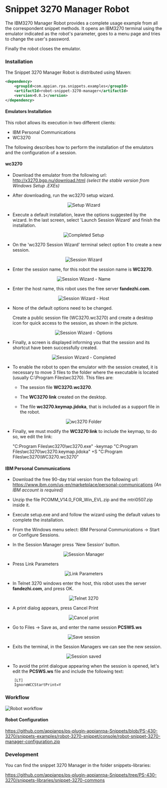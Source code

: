 # Snippet 3270 Manager Robot

The IBM3270 Manager Robot provides a complete usage example from all the correspondent snippet methods. It opens an IBM3270 terminal using the emulator indicated as the robot's parameter, goes to a menu page and tries to change the user's password.

Finally the robot closes the emulator.

### Installation

The Snippet 3270 Manager Robot is distributed using Maven:
```xml
<dependency>
	<groupId>com.appian.rpa.snippets.examples</groupId>
	<artifactId>robot-snippet-3270-manager</artifactId>
	<version>0.0.1</version>
</dependency>
```
#### Emulators Installation

This robot allows its execution in two different clients:
- IBM Personal Communications
- WC3270

The following describes how to perform the installation of the emulators and the configuration of a session.

#### wc3270

- Download the emulator from the following url:
http://x3270.bgp.nu/download.html
*(select the stable version from Windows Setup .EXEs)*


- After downloading, run the wc3270 setup wizard.

<p align="center">
  <img src="./console/img/wizard.png" alt="Setup Wizard"/>
</p>

- Execute a default installation, leave the options suggested by the wizard. In the last screen, select 'Launch Session Wizard' and finish the installation.

<p align="center">
  <img src="./console/img/wizard_complete.png" alt="Completed Setup"/>
</p>

- On the 'wc3270 Session Wizard' terminal select option **1** to create a new session.

<p align="center">
  <img src="./console/img/session_wizard.png" alt="Session Wizard"/>
</p>

- Enter the session name, for this robot the session name is **WC3270**.

<p align="center">
  <img src="./console/img/session_wizard_name.png" alt="Session Wizard - Name"/>
</p>

- Enter the host name, this robot uses the free server **fandezhi.com**.

<p align="center">
  <img src="./console/img/session_wizard_host.png" alt="Session Wizard - Host"/>
</p>

- None of the default options need to be changed.

  Create a public session file (WC3270.wc3270) and create a desktop icon for quick access to the session, as shown in the picture.

<p align="center">
  <img src="./console/img/session_wizard_options.png" alt="Session Wizard - Options"/>
</p>

- Finally, a screen is displayed informing you that the session and its shortcut have been successfully created.

<p align="center">
  <img src="./console/img/session_wizard_completed.png" alt="Session Wizard - Completed"/>
</p>

- To enable the robot to open the emulator with the session created, it is necessary to move 3 files to the folder where the executable is located (usually C:\Program Files\wc3270). This files are:


    - The session file **WC3270.wc3270**.
    
    - The **WC3270 link** created on the desktop.
    
    - The file **wc3270.keymap.jidoka**, that is included as a support file in the robot.

<p align="center">
  <img src="./console/img/wc3270_folder.png" alt="wc3270 Folder"/>
</p>

- Finally, we must modify the **WC3270 link** to include the keymap, to do so, we edit the link:

	"C:Program Files\wc3270\wc3270.exe" -keymap "C:Program Files\wc3270\wc3270.keymap.jidoka" +S "C:Program Files\wc3270\WC3270.wc3270"



#### IBM Personal Communications

- Download the free 90-day trial version from the following url:
	https://www.ibm.com/us-en/marketplace/personal-communications
	*(An IBM account is required)*


- Unzip the file PCOMM_V14.0_FOR_Win_EVL.zip and the mtri0507.zip inside it.


- Execute setup.exe and and follow the wizard using the default values to complete the installation.


- From the Windows menu select: IBM Personal Communications -> Start or Configure Sessions.


- In the Session Manager press 'New Session' button.

<p align="center">
  <img src="./console/img/pcomm_session_manager.png" alt="Session Manager"/>
</p>

- Press Link Parameters

<p align="center">
  <img src="./console/img/pcomm_customize_com.png" alt="Link Parameters"/>
</p>

- In Telnet 3270 windows enter the host, this robot uses the server **fandezhi.com**, and press OK.

<p align="center">
  <img src="./console/img/pcomm_telnet.png" alt="Telnet 3270"/>
</p>

- A print dialog appears, press Cancel Print

<p align="center">
  <img src="./console/img/pcomm_print.png" alt="Cancel print"/>
</p>

- Go to Files -> Save as, and enter the name session **PCSWS.ws**

<p align="center">
  <img src="./console/img/pcomm_save.png" alt="Save session"/>
</p>

- Exits the terminal, in the Session Managers we can see the new session.

<p align="center">
  <img src="./console/img/pcomm_session_saved.png" alt="Session saved"/>
</p>


- To avoid the print dialogue appearing when the session is opened, let's edit the **PCSWS.ws** file and include the following text: 

```
	[LT]
	IgnoreWCCStartPrint=Y
```


### Workflow

![Robot workflow](./console/workflow.png)

#### Robot Configuration

https://github.com/appianps/ps-plugin-appianrpa-Snippets/blob/PS-430-3270/snippets-examples/robot-3270-snippet/console/robot-snippet-3270-manager-configuration.zip

### Development
You can find the snippet 3270 Manager in the folder snippets-libraries:

https://github.com/appianps/ps-plugin-appianrpa-Snippets/tree/PS-430-3270/snippets-libraries/snippet-3270-commons